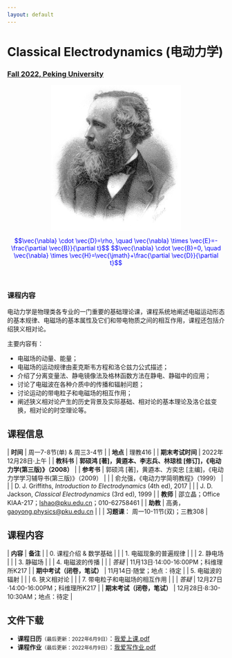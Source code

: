 ```yaml
---
layout: default
---
```


<style>
table {
  font-family: arial, sans-serif;
  border-collapse: collapse;
  width: 100%;
}

td, th {
  border: 1px solid #dddddd;
  text-align: left;
  padding: 8px;
}

tr:nth-child(odd) {
  background-color: #dddddd;
}
</style>

# <b>Classical Electrodynamics (电动力学)</b>

### <u>Fall 2022, Peking University</u>

<div style="display: flex; justify-content: center;">
<img src="James_Clerk_Maxwell.jpg" width="300">
</div>


<p align="center">
<font color="blue">
$$\vec{\nabla} \cdot \vec{D}=\rho, \quad \vec{\nabla} \times \vec{E}=-\frac{\partial \vec{B}}{\partial t}$$
$$\vec{\nabla} \cdot \vec{B}=0, \quad \vec{\nabla} \times \vec{H}=\vec{\jmath}+\frac{\partial \vec{D}}{\partial t}$$
</font>
</p>

<br>

### 课程内容

电动力学是物理类各专业的一门重要的基础理论课，课程系统地阐述电磁运动形态的基本规律、电磁场的基本属性及它们和带电物质之间的相互作用，课程还包括介绍狭义相对论。

主要内容有：
- 电磁场的动量、能量；
- 电磁场的运动规律由麦克斯韦方程和洛仑兹力公式描述；
- 介绍了分离变量法、静电镜像法及格林函数方法在静电、静磁中的应用；
- 讨论了电磁波在各种介质中的传播和辐射问题；
- 讨论运动的带电粒子和电磁场的相互作用；
- 阐述狭义相对论产生的历史背景及实际基础、相对论的基本理论及洛仑兹变换，相对论的时空理论等。

<p></p>

## 课程信息

| **时间** |  周一7-8节(单) & 周三3-4节 |
| **地点** | 理教416 |
| **期末考试时间** | 2022年12月28日·上午 |
| **教科书** | **郭硕鸿 [著]，黄逎本、李志兵、林琼桂 [修订]，《电动力学(第三版)》（2008）** |
| **参考书** | 郭硕鸿 [著]，黄逎本、方奕忠 [主编]，《电动力学学习辅导书(第三版)》（2009） |
| | 俞允强，《电动力学简明教程》（1999） |
| | D. J. Griffiths, *Introduction to Electrodynamics* (4th ed), 2017 |
| | J. D. Jackson, *Classical Electrodynamics* (3rd ed), 1999 |
| **教师** | 邵立晶；Office KIAA-217；lshao@pku.edu.cn；010-62758461 | 
| **助教** | 高勇，gaoyong.physics@pku.edu.cn |
| | **习题课**： 周一10-11节(双)；三教308 |

<p></p>

## 课程内容

| **内容** | **备注** |
| 0. 课程介绍 & 数学基础 | |
| 1. 电磁现象的普遍规律 |  |
| 2. 静电场 |  |
| 3. 静磁场 | |
| 4. 电磁波的传播 |  |
| *答疑* | 11月13日·14:00-16:00PM；科维理所K217 | 
| **期中考试（闭卷，笔试）** | 11月14日·随堂；地点：待定 |
| 5. 电磁波的辐射 |  |
| 6. 狭义相对论 |  |
| 7. 带电粒子和电磁场的相互作用 |  |
| *答疑* | 12月27日·14:00-16:00PM；科维理所K217 | 
| **期末考试（闭卷，笔试）** | 12月28日·8:30-10:30AM；地点：待定 |

<p></p>

## 文件下载

- **课程日历**<small>（最后更新：2022年6月9日）</small>：[我爱上课.pdf](https://disk.pku.edu.cn:443/link/7B0B8AB7347CF02BF638E114793723AE)
- **课程作业**<small>（最后更新：2022年6月9日）</small>：[我爱写作业.pdf](https://disk.pku.edu.cn:443/link/7B0B8AB7347CF02BF638E114793723AE)

<p></p>

<script type="text/x-mathjax-config">
  MathJax.Hub.Config({
    tex2jax: {
      inlineMath: [ ['$','$'] ],
      processEscapes: true
    }
  });
</script>
<script type="text/javascript" src="https://cdn.mathjax.org/mathjax/latest/MathJax.js?config=TeX-AMS-MML_HTMLorMML">
</script>

